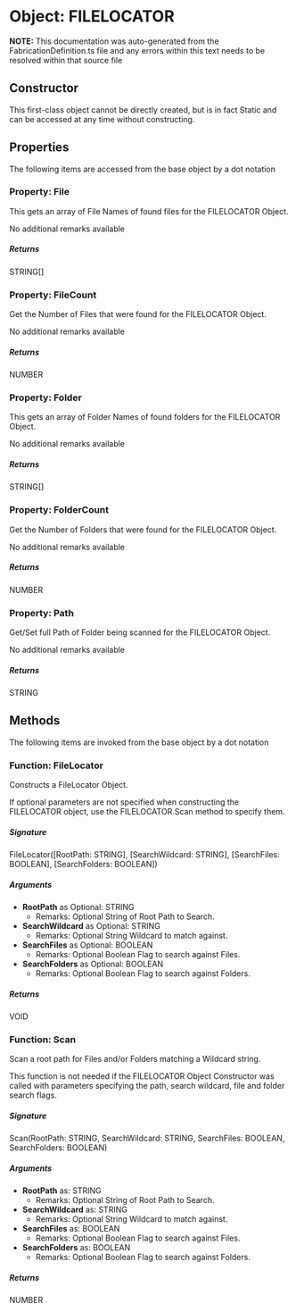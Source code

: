 # Object: FILELOCATOR
**NOTE:** This documentation was auto-generated from the FabricationDefinition.ts file and any errors within this text needs to be resolved within that source file
## Constructor
This first-class object cannot be directly created, but is in fact Static and can be accessed at any time without constructing.
## Properties
The following items are accessed from the base object by a dot notation
### Property: File
This gets an array of File Names of found files for the FILELOCATOR Object.

No additional remarks available
##### Returns
STRING[]
### Property: FileCount
Get the Number of Files that were found for the FILELOCATOR Object.

No additional remarks available
##### Returns
NUMBER
### Property: Folder
This gets an array of Folder Names of found folders for the FILELOCATOR Object.

No additional remarks available
##### Returns
STRING[]
### Property: FolderCount
Get the Number of Folders that were found for the FILELOCATOR Object.

No additional remarks available
##### Returns
NUMBER
### Property: Path
Get/Set full Path of Folder being scanned for the FILELOCATOR Object.

No additional remarks available
##### Returns
STRING
## Methods
The following items are invoked from the base object by a dot notation
### Function: FileLocator
Constructs a FileLocator Object.

If optional parameters are not specified when constructing the FILELOCATOR object,
use the FILELOCATOR.Scan method to specify them.
##### Signature
FileLocator([RootPath: STRING], [SearchWildcard: STRING], [SearchFiles: BOOLEAN], [SearchFolders: BOOLEAN])
##### Arguments
- **RootPath** as Optional: STRING
  - Remarks: Optional String of Root Path to Search.
- **SearchWildcard** as Optional: STRING
  - Remarks: Optional String Wildcard to match against.
- **SearchFiles** as Optional: BOOLEAN
  - Remarks: Optional Boolean Flag to search against Files.
- **SearchFolders** as Optional: BOOLEAN
  - Remarks: Optional Boolean Flag to search against Folders.
##### Returns
VOID
### Function: Scan
Scan a root path for Files and/or Folders matching a Wildcard string.

This function is not needed if the FILELOCATOR Object Constructor was called with parameters specifying the
path, search wildcard, file and folder search flags.
##### Signature
Scan(RootPath: STRING, SearchWildcard: STRING, SearchFiles: BOOLEAN, SearchFolders: BOOLEAN)
##### Arguments
- **RootPath** as: STRING
  - Remarks: Optional String of Root Path to Search.
- **SearchWildcard** as: STRING
  - Remarks: Optional String Wildcard to match against.
- **SearchFiles** as: BOOLEAN
  - Remarks: Optional Boolean Flag to search against Files.
- **SearchFolders** as: BOOLEAN
  - Remarks: Optional Boolean Flag to search against Folders.
##### Returns
NUMBER
